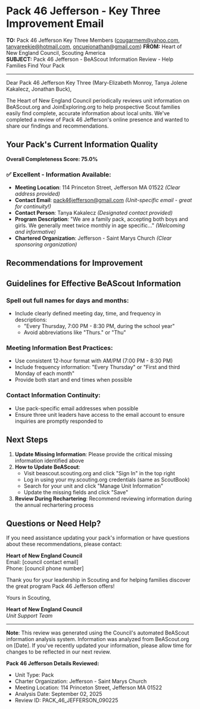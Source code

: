 # Pack 46 Jefferson - Key Three Improvement Email

**TO:** Pack 46 Jefferson Key Three Members (cougarmem@yahoo.com, tanyareekie@hotmail.com, oncuejonathan@gmail.com)
**FROM:** Heart of New England Council, Scouting America  
**SUBJECT:** Pack 46 Jefferson - BeAScout Information Review - Help Families Find Your Pack  

---

Dear Pack 46 Jefferson Key Three (Mary-Elizabeth  Monroy, Tanya Jolene Kakalecz, Jonathan  Buck),

The Heart of New England Council periodically reviews unit information on BeAScout.org and JoinExploring.org to help prospective Scout families easily find complete, accurate information about local units. We've completed a review of Pack 46 Jefferson's online presence and wanted to share our findings and recommendations.

## Your Pack's Current Information Quality

**Overall Completeness Score: 75.0%**



### ✅ **Excellent - Information Available:**
- **Meeting Location**: 114 Princeton Street, Jefferson MA 01522 *(Clear address provided)*
- **Contact Email**: pack46jefferson@gmail.com *(Unit-specific email - great for continuity!)*
- **Contact Person**: Tanya Kakalecz *(Designated contact provided)*
- **Program Description**: "We are a family pack, accepting both boys and girls. We generally meet twice monthly in age specific..." *(Welcoming and informative)*
- **Chartered Organization**: Jefferson - Saint Marys Church *(Clear sponsoring organization)*

## Recommendations for Improvement



## Guidelines for Effective BeAScout Information

### **Spell out full names for days and months:**
- Include clearly defined meeting day, time, and frequency in descriptions:
  - "Every Thursday, 7:00 PM - 8:30 PM, during the school year"
  - Avoid abbreviations like "Thurs." or "Thu"

### **Meeting Information Best Practices:**
- Use consistent 12-hour format with AM/PM (7:00 PM - 8:30 PM)
- Include frequency information: "Every Thursday" or "First and third Monday of each month"
- Provide both start and end times when possible

### **Contact Information Continuity:**
- Use pack-specific email addresses when possible
- Ensure three unit leaders have access to the email account to ensure inquiries are promptly responded to

## Next Steps

1. **Update Missing Information**: Please provide the critical missing information identified above
2. **How to Update BeAScout**: 
   - Visit beascout.scouting.org and click "Sign In" in the top right
   - Log in using your my.scouting.org credentials (same as ScoutBook)
   - Search for your unit and click "Manage Unit Information"
   - Update the missing fields and click "Save"
3. **Review During Rechartering**: Recommend reviewing information during the annual rechartering process

## Questions or Need Help?

If you need assistance updating your pack's information or have questions about these recommendations, please contact:

**Heart of New England Council**  
Email: [council contact email]  
Phone: [council phone number]

Thank you for your leadership in Scouting and for helping families discover the great program Pack 46 Jefferson offers!

Yours in Scouting,

**Heart of New England Council**  
*Unit Support Team*

---

**Note**: This review was generated using the Council's automated BeAScout information analysis system. Information was analyzed from BeAScout.org on [Date]. If you've recently updated your information, please allow time for changes to be reflected in our next review.

**Pack 46 Jefferson Details Reviewed:**
- Unit Type: Pack
- Charter Organization: Jefferson - Saint Marys Church  
- Meeting Location: 114 Princeton Street, Jefferson MA 01522
- Analysis Date: September 02, 2025
- Review ID: PACK_46_JEFFERSON_090225
